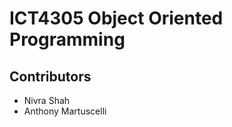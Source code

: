 # ICT4305 Object Oriented Programming

## Contributors
- Nivra Shah
- Anthony Martuscelli
  
  
  
   
